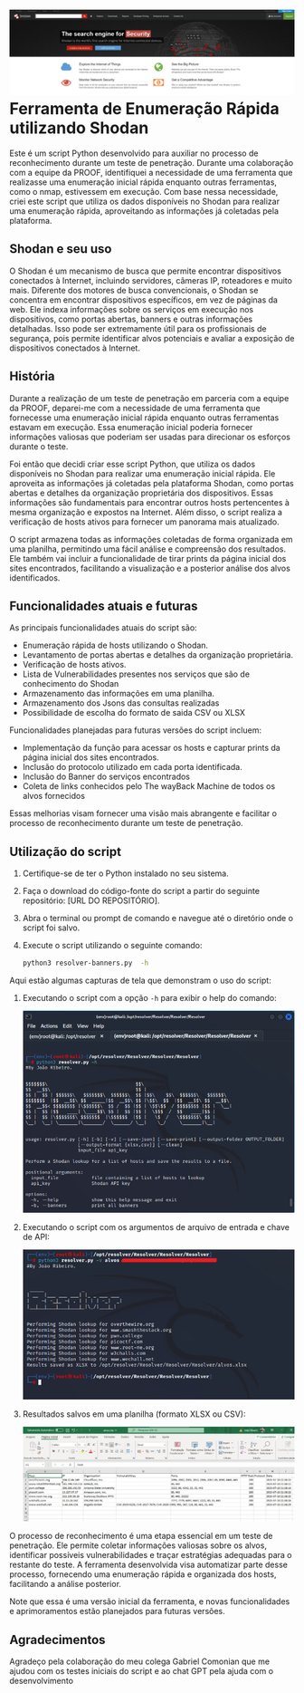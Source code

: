 
 ![Banner Shodan](https://raw.githubusercontent.com/Jo-spec849/Resolver/main/Prints/shodan.png)
Ferramenta de Enumeração Rápida utilizando Shodan
=================================================

Este é um script Python desenvolvido para auxiliar no processo de reconhecimento durante um teste de penetração. Durante uma colaboração com a equipe da PROOF, identifiquei a necessidade de uma ferramenta que realizasse uma enumeração inicial rápida enquanto outras ferramentas, como o nmap, estivessem em execução. Com base nessa necessidade, criei este script que utiliza os dados disponíveis no Shodan para realizar uma enumeração rápida, aproveitando as informações já coletadas pela plataforma.

Shodan e seu uso
----------------

O Shodan é um mecanismo de busca que permite encontrar dispositivos conectados à Internet, incluindo servidores, câmeras IP, roteadores e muito mais. Diferente dos motores de busca convencionais, o Shodan se concentra em encontrar dispositivos específicos, em vez de páginas da web. Ele indexa informações sobre os serviços em execução nos dispositivos, como portas abertas, banners e outras informações detalhadas. Isso pode ser extremamente útil para os profissionais de segurança, pois permite identificar alvos potenciais e avaliar a exposição de dispositivos conectados à Internet.

História
--------

Durante a realização de um teste de penetração em parceria com a equipe da PROOF, deparei-me com a necessidade de uma ferramenta que fornecesse uma enumeração inicial rápida enquanto outras ferramentas estavam em execução. Essa enumeração inicial poderia fornecer informações valiosas que poderiam ser usadas para direcionar os esforços durante o teste.

Foi então que decidi criar esse script Python, que utiliza os dados disponíveis no Shodan para realizar uma enumeração inicial rápida. Ele aproveita as informações já coletadas pela plataforma Shodan, como portas abertas e detalhes da organização proprietária dos dispositivos. Essas informações são fundamentais para encontrar outros hosts pertencentes à mesma organização e expostos na Internet. Além disso, o script realiza a verificação de hosts ativos para fornecer um panorama mais atualizado.

O script armazena todas as informações coletadas de forma organizada em uma planilha, permitindo uma fácil análise e compreensão dos resultados. Ele também vai incluir a funcionalidade de tirar prints da página inicial dos sites encontrados, facilitando a visualização e a posterior análise dos alvos identificados.

Funcionalidades atuais e futuras
--------------------------------

As principais funcionalidades atuais do script são:

*   Enumeração rápida de hosts utilizando o Shodan.
*   Levantamento de portas abertas e detalhes da organização proprietária.
*   Verificação de hosts ativos.
*   Lista de Vulnerabilidades presentes nos serviços que são de conhecimento do Shodan
*   Armazenamento das informações em uma planilha.
*   Armazenamento dos Jsons das consultas realizadas
*   Possibilidade de escolha do formato de saida CSV ou XLSX

Funcionalidades planejadas para futuras versões do script incluem:

*   Implementação da função para acessar os hosts e capturar prints da página inicial dos sites encontrados.
*   Inclusão do protocolo utilizado em cada porta identificada.
*   Inclusão do Banner do serviços encontrados
*   Coleta de links conhecidos pelo The wayBack Machine de todos os alvos fornecidos

Essas melhorias visam fornecer uma visão mais abrangente e facilitar o processo de reconhecimento durante um teste de penetração.

Utilização do script
--------------------

1.  Certifique-se de ter o Python instalado no seu sistema.
2.  Faça o download do código-fonte do script a partir do seguinte repositório: \[URL DO REPOSITÓRIO\].
3.  Abra o terminal ou prompt de comando e navegue até o diretório onde o script foi salvo.
4.  Execute o script utilizando o seguinte comando:
    
      
    ```bash
    python3 resolver-banners.py  -h
    ```

Aqui estão algumas capturas de tela que demonstram o uso do script:

1.  Executando o script com a opção `-h` para exibir o help do comando:
    
    ![Execucao do script](https://raw.githubusercontent.com/Jo-spec849/Resolver/main/Prints/help.png)
    
2.  Executando o script com os argumentos de arquivo de entrada e chave de API:
    
    ![Executando com arquivo de entrada e chave de API](https://raw.githubusercontent.com/Jo-spec849/Resolver/main/Prints/run.png)
    
3.  Resultados salvos em uma planilha (formato XLSX ou CSV):
    
    ![Planilha de resultados](https://raw.githubusercontent.com/Jo-spec849/Resolver/main/Prints/output.png)
    

O processo de reconhecimento é uma etapa essencial em um teste de penetração. Ele permite coletar informações valiosas sobre os alvos, identificar possíveis vulnerabilidades e traçar estratégias adequadas para o restante do teste. A ferramenta desenvolvida visa automatizar parte desse processo, fornecendo uma enumeração rápida e organizada dos hosts, facilitando a análise posterior.

Note que essa é uma versão inicial da ferramenta, e novas funcionalidades e aprimoramentos estão planejados para futuras versões.

Agradecimentos
--------------------

Agradeço pela colaboração do meu colega Gabriel Comonian que me ajudou com os testes iniciais do script e ao chat GPT pela ajuda com o desenvolvimento